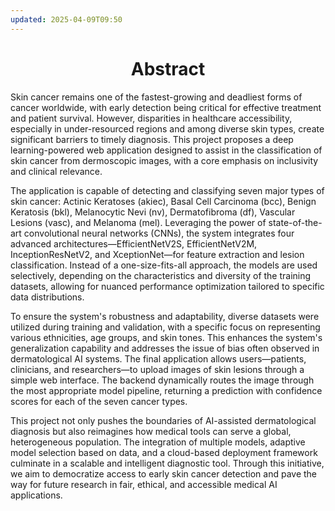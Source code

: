 ```yaml
---
updated: 2025-04-09T09:50
---
```

<center><h1>Abstract</h1></center>

Skin cancer remains one of the fastest-growing and deadliest forms of cancer worldwide, with early detection being critical for effective treatment and patient survival. However, disparities in healthcare accessibility, especially in under-resourced regions and among diverse skin types, create significant barriers to timely diagnosis. This project proposes a deep learning-powered web application designed to assist in the classification of skin cancer from dermoscopic images, with a core emphasis on inclusivity and clinical relevance.

The application is capable of detecting and classifying seven major types of skin cancer: Actinic Keratoses (akiec), Basal Cell Carcinoma (bcc), Benign Keratosis (bkl), Melanocytic Nevi (nv), Dermatofibroma (df), Vascular Lesions (vasc), and Melanoma (mel). Leveraging the power of state-of-the-art convolutional neural networks (CNNs), the system integrates four advanced architectures—EfficientNetV2S, EfficientNetV2M, InceptionResNetV2, and XceptionNet—for feature extraction and lesion classification. Instead of a one-size-fits-all approach, the models are used selectively, depending on the characteristics and diversity of the training datasets, allowing for nuanced performance optimization tailored to specific data distributions.

To ensure the system's robustness and adaptability, diverse datasets were utilized during training and validation, with a specific focus on representing various ethnicities, age groups, and skin tones. This enhances the system's generalization capability and addresses the issue of bias often observed in dermatological AI systems. The final application allows users—patients, clinicians, and researchers—to upload images of skin lesions through a simple web interface. The backend dynamically routes the image through the most appropriate model pipeline, returning a prediction with confidence scores for each of the seven cancer types.

This project not only pushes the boundaries of AI-assisted dermatological diagnosis but also reimagines how medical tools can serve a global, heterogeneous population. The integration of multiple models, adaptive model selection based on data, and a cloud-based deployment framework culminate in a scalable and intelligent diagnostic tool. Through this initiative, we aim to democratize access to early skin cancer detection and pave the way for future research in fair, ethical, and accessible medical AI applications.
